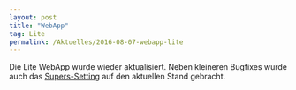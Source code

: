 ```yaml
---
layout: post
title: "WebApp"
tag: Lite
permalink: /Aktuelles/2016-08-07-webapp-lite
---
```


Die Lite WebApp wurde wieder aktualisiert. Neben kleineren Bugfixes wurde auch das [Supers-Setting](https://lite.jcgames.de/Settings/Supers/) auf den aktuellen Stand gebracht.



